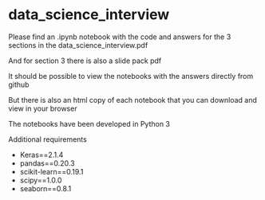 # data_science_interview

Please find an .ipynb notebook with the code and answers for the 3 sections in the data_science_interview.pdf

And for section 3 there is also a slide pack pdf

It should be possible to view the notebooks with the answers directly from github

But there is also an html copy of each notebook that you can download and view in your browser


The notebooks have been developed in Python 3

Additional requirements

* Keras==2.1.4
* pandas==0.20.3
* scikit-learn==0.19.1
* scipy==1.0.0
* seaborn==0.8.1
